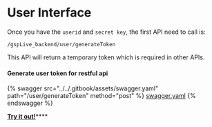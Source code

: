 # User Interface

Once you have the `userid` and `secret key`, the first API need to call is:

```
/gspLive_backend/user/generateToken
```

This API will return a temporary token which is required in other APIs.

#### Generate user token for restful api

{% swagger src="../../.gitbook/assets/swagger.yaml" path="/user/generateToken" method="post" %}
[swagger.yaml](../../.gitbook/assets/swagger.yaml)
{% endswagger %}

[**Try it out!**](../swagger-ui.md)****
